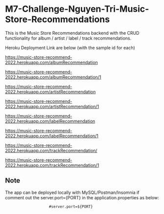 # M7-Challenge-Nguyen-Tri-Music-Store-Recommendations


This is the Music Store Recommendations backend with the CRUD functionality for album / artist / label / track recommendations.

Heroku Deployment Link are below (with the sample id for each)

https://music-store-recommend-2022.herokuapp.com/albumRecommendation

https://music-store-recommend-2022.herokuapp.com/albumRecommendation/1


https://music-store-recommend-2022.herokuapp.com/artistRecommendation

https://music-store-recommend-2022.herokuapp.com/artistRecommendation/1


https://music-store-recommend-2022.herokuapp.com/labelRecommendation

https://music-store-recommend-2022.herokuapp.com/labelRecommendation/1


https://music-store-recommend-2022.herokuapp.com/trackRecommendation/

https://music-store-recommend-2022.herokuapp.com/trackRecommendation/1



## Note

The app can be deployed locally with MySQL/Postman/Insomnia if comment out the server.port={PORT} in the application.properties as below:
                        
                        #server.port=${PORT}
